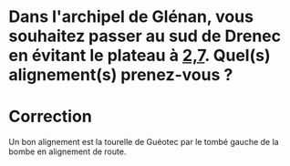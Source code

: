 # Dans l'archipel de Glénan, vous souhaitez passer au sud de Drenec en évitant le plateau à <u>2,7</u>. Quel(s) alignement(s) prenez-vous ?

# Correction

Un bon alignement est la tourelle de Guéotec par le tombé gauche de la bombe en alignement de route.

